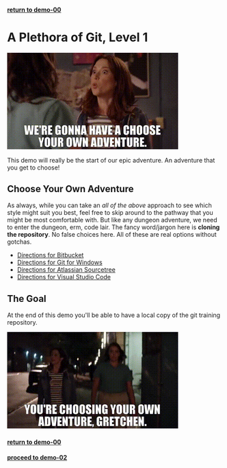 #### [return to demo-00](../demo_00/directions-demo-00.md)
# A Plethora of Git, Level 1

![choose-your-own-adventure01.gif](../assets/demo-01/choose-your-own-adventure01.gif)

This demo will really be the start of our epic adventure. An adventure that you get to choose!

## Choose Your Own Adventure
As always, while you can take an *all of the above* approach to see which style might suit you best, feel free
to skip around to the pathway that you might be most comfortable with. But like any dungeon adventure, we need
to enter the dungeon, erm, code lair. The fancy word/jargon here is **cloning the repository**. No false choices
here. All of these are real options without gotchas.

- [Directions for Bitbucket](Bitbucket.md)
- [Directions for Git for Windows](Git-for-Windows.md)
- [Directions for Atlassian Sourcetree](Sourcetree.md)
- [Directions for Visual Studio Code](VS-Code.md)

## The Goal
At the end of this demo you'll be able to have a local copy of the git training repository.

![choose-your-own-adventure02.gif](../assets/demo-01/choose-your-own-adventure02.gif)

#### [return to demo-00](../demo_00/directions-demo-00.md)
#### [proceed to demo-02](../demo_02/directions-demo-02.md)